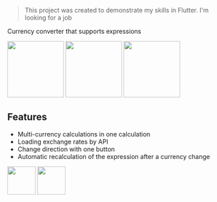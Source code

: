 > This project was created to demonstrate my skills in Flutter. I'm looking for a job

Currency converter that supports expressions

<img src="https://user-images.githubusercontent.com/225176/173121191-9ef39b13-53db-43c6-9bdb-26b979bff450.png" width=128> <img src="https://user-images.githubusercontent.com/225176/173121188-30053b24-b7dd-4f38-a3a0-0d168d1156c6.png" width=128> <img src="https://user-images.githubusercontent.com/225176/173121184-a938b540-75b3-4ca1-910e-82e53310d55e.png" width=128>


## Features
- Multi-currency calculations in one calculation
- Loading exchange rates by API
- Change direction with one button 
- Automatic recalculation of the expression after a currency change


<a href="https://apps.apple.com/pl/app/multi-cconverter/id1627810516"><img src="https://user-images.githubusercontent.com/225176/173121357-339c8cc1-fa66-4565-9825-16d01b0b5a2e.png" height=64></a> <a href="https://play.google.com/store/apps/details?id=com.devolonter.cconverter"><img src="https://user-images.githubusercontent.com/225176/173122801-3125d2b3-6a7c-41e5-a837-8cf69ed1677a.png" height=64></a>
